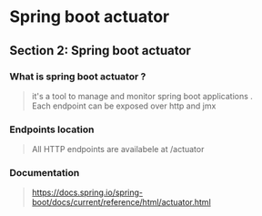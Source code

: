 # Spring boot actuator

## Section 2: Spring boot actuator

### What is spring boot actuator ?

> it's a tool to manage and monitor spring boot applications . <br>
> Each endpoint can be exposed over http and jmx

### Endpoints location

> All HTTP endpoints are availabele at /actuator

### Documentation

> https://docs.spring.io/spring-boot/docs/current/reference/html/actuator.html
